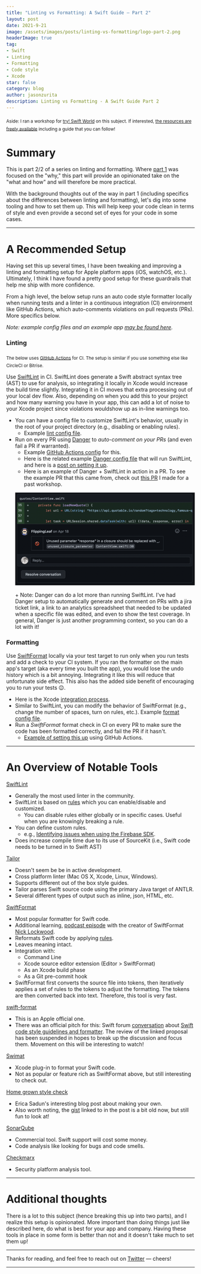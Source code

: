 ```yaml
---
title: "Linting vs Formatting: A Swift Guide — Part 2"
layout: post
date: 2021-9-21
image: /assets/images/posts/linting-vs-formatting/logo-part-2.png
headerImage: true
tag:
- Swift
- Linting
- Formatting
- Code style
- Xcode
star: false 
category: blog
author: jasonzurita 
description: Linting vs Formatting - A Swift Guide Part 2
---
```


<sub> Aside: I ran a workshop for [try! Swift World](https://www.tryswift.co/world/) on this subject. If interested, [the resources are freely available](https://github.com/jasonzurita/talks/tree/master/Swift%20Linting%20and%20Formatting%20Workshop) including a guide that you can follow!</sub>

# Summary

This is part 2/2 of a series on linting and formatting. Where [part 1](https://jasonzurita.com/linting-and-formatting-swift-part-1/) was focused on the "why," this part will provide an opinionated take on the "what and how" and will therefore be more practical.

With the background thoughts out of the way in part 1 (including specifics about the differences between linting and formatting), let's dig into some tooling and how to set them up. This will help keep your code clean in terms of style and even provide a second set of eyes for your code in some cases.

---

# A Recommended Setup
Having set this up several times, I have been tweaking and improving a linting and formatting setup for Apple platform apps (iOS, watchOS, etc.). Ultimately, I think I have found a pretty good setup for these guardrails that help me ship with more confidence.

From a high level, the below setup runs an auto code style formatter locally when running tests and a linter in a continuous integration (CI) environment like GitHub Actions, which auto-comments violations on pull requests (PRs). More specifics below.


_Note: example config files and an example app [may be found here](https://github.com/jasonzurita/talks/tree/master/Swift%20Linting%20and%20Formatting%20Workshop/C%20-%20CI)._

### Linting
<sub>The below uses [GitHub Actions](https://github.com/features/actions) for CI. The setup is similar if you use something else like CircleCI or Bitrise.</sub>

Use [SwiftLint](https://github.com/realm/SwiftLint) in CI. SwiftLint does generate a Swift abstract syntax tree (AST) to use for analysis, so integrating it locally in Xcode would increase the build time slightly. Integrating it in CI moves that extra processing out of your local dev flow. Also, depending on when you add this to your project and how many warning you have in your app, this can add a lot of noise to your Xcode project since violations wouldshow up as in-line warnings too.
- You can have a config file to customize SwiftLint's behavior, usually in the root of your project directory (e.g., disabling or enabling rules).
  + Example [lint config file](https://github.com/jasonzurita/talks/blob/master/Swift%20Linting%20and%20Formatting%20Workshop/A%20-%20linting/5/.swiftlint.yml).
- Run on every PR using [Danger](https://danger.systems) to _auto-comment on your PRs_ (and even fail a PR if warranted).
  + Example [GitHub Actions config](https://github.com/jasonzurita/talks/blob/cd2ba7ff1b497b273739843058407dc649ab6664/Swift%20Linting%20and%20Formatting%20Workshop/C%20-%20CI/.github/workflows/ci.yml#L19) for this.
  + Here is the related example [Danger config file](https://github.com/jasonzurita/talks/blob/master/Swift%20Linting%20and%20Formatting%20Workshop/C%20-%20CI/Dangerfile) that will run SwiftLint, and here is a [post on setting it up](https://www.jessesquires.com/blog/2020/04/10/running-danger-on-github-actions/).
  + Here is an example of Danger + SwiftLint in action in a PR. To see the example PR that this came from, check out [this PR](https://github.com/jasonzurita/swift-linting-formatting-workshop/pull/5) I made for a past workshop.
  <p style="text-align:center;"><img src="/assets/images/posts/linting-vs-formatting/1.png" alt="Screenshot showing the options to pick for the local swift package" width="500"/></p>
  +  Note: Danger can do a lot more than running SwiftLint. I've had Danger setup to automatically generate and comment on PRs with a jira ticket link, a link to an analytics spreadsheet that needed to be updated when a specific file was edited, and even to show the test coverage. In general, Danger is just another programming context, so you can do a lot with it!

### Formatting
Use [SwiftFormat](https://github.com/nicklockwood/SwiftFormat) locally via your test target to run only when you run tests and add a check to your CI system. If you ran the formatter on the main app's target (aka every time you built the app), you would lose the undo history which is a bit annoying. Integrating it like this will reduce that unfortunate side effect. This also has the added side benefit of encouraging you to run your tests 😉.
- Here is the Xcode [integration process](https://github.com/nicklockwood/SwiftFormat#xcode-build-phase).
- Similar to SwiftLint, you can modify the behavior of SwiftFormat (e.g., change the number of spaces, turn on rules, etc.). Example [format config file](https://github.com/jasonzurita/talks/blob/master/Swift%20Linting%20and%20Formatting%20Workshop/C%20-%20CI/.swiftformat).
- Run a _SwiftFormat_ format check in CI on every PR to make sure the code has been formatted correctly, and fail the PR if it hasn't.
  + [Example of setting this up](https://github.com/jasonzurita/talks/blob/cd2ba7ff1b497b273739843058407dc649ab6664/Swift%20Linting%20and%20Formatting%20Workshop/C%20-%20CI/.github/workflows/ci.yml#L9) using GitHub Actions.

---

# An Overview of Notable Tools

[SwiftLint](https://github.com/realm/SwiftLint)
- Generally the most used linter in the community.
- SwiftLint is based on [rules](https://realm.github.io/SwiftLint/rule-directory.html) which you can enable/disable and customized.
  + You can disable rules either globally or in specific cases. Useful when you are knowingly breaking a rule.
- You can define custom rules.
  + e.g., [Identifying issues when using the Firebase SDK](https://medium.com/google-developers/creating-linting-rules-for-firebase-ec51fcb7623a).
- Does increase compile time due to its use of SourceKit (i.e., Swift code needs to be turned in to Swift AST)

[Tailor](https://github.com/sleekbyte/tailor)
- Doesn't seem be be in active development.
- Cross platform linter (Mac OS X, Xcode, Linux, Windows).
- Supports different out of the box style guides.
- Tailor parses Swift source code using the primary Java target of ANTLR.
- Several different types of output such as inline, json, HTML, etc.

[SwiftFormat](https://github.com/nicklockwood/SwiftFormat)
- Most popular formatter for Swift code.
- Additional learning, [podcast episode](https://swiftcoders.podbean.com/e/67-nick-lockwood-creator-of-swiftformat/) with the creator of SwiftFormat [Nick Lockwood](https://twitter.com/nicklockwood).
- Reformats Swift code by applying [rules](https://github.com/nicklockwood/SwiftFormat/blob/master/Rules.md).
- Leaves meaning intact.
- Integration with:
  + Command Line
  + Xcode source editor extension (Editor > SwiftFormat)
  + As an Xcode build phase
  + As a Git pre-commit hook
- SwiftFormat first converts the source file into tokens, then iteratively applies a set of rules to the tokens to adjust the formatting. The tokens are then converted back into text. Therefore, this tool is very fast.

[swift-format](https://github.com/apple/swift-format)
- This is an Apple official one.
- There was an official pitch for this: Swift forum [conversation](https://forums.swift.org/t/se-0250-swift-code-style-guidelines-and-formatter/21795) about [Swift code style guidelines and formatter](https://github.com/apple/swift-evolution/blob/master/proposals/0250-swift-style-guide-and-formatter.md). The review of the linked proposal has been suspended in hopes to break up the discussion and focus them. Movement on this will be interesting to watch!

[Swimat](https://github.com/Jintin/Swimat)
- Xcode plug-in to format your Swift code.
- Not as popular or feature rich as SwiftFormat above, but still interesting to check out.

[Home grown style check](http://ericasadun.com/2015/05/18/swift-alternative-lintage/)
- Erica Sadun's interesting blog post about making your own.
- Also worth noting, the [gist](https://gist.github.com/erica/e9d8b541c3f08814ac0e) linked to in the post is a bit old now, but still fun to look at!

[SonarQube](https://www.sonarqube.org)
- Commercial tool. Swift support will cost some money.
- Code analysis like looking for bugs and code smells.

[Checkmarx](https://www.checkmarx.com)
- Security platform analysis tool.

---

# Additional thoughts

There is a lot to this subject (hence breaking this up into two parts), and I realize this setup is opinionated. More important than doing things just like described here, do what is best for your app and company. Having these tools in place in some form is better than not and it doesn't take much to set them up!

---

Thanks for reading, and feel free to reach out on [Twitter](https://twitter.com/jasonalexzurita) — cheers!

---


